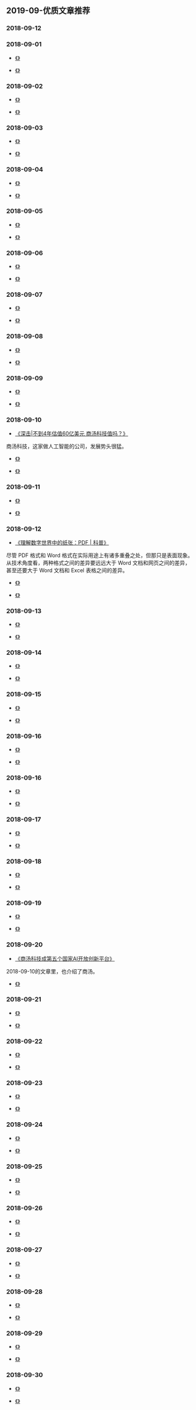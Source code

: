 

## 2019-09-优质文章推荐



### 2018-09-12



### 2018-09-01

- [《》]()

- [《》]()


### 2018-09-02

- [《》]()

- [《》]()

### 2018-09-03

- [《》]()

- [《》]()

### 2018-09-04

- [《》]()

- [《》]()


### 2018-09-05

- [《》]()

- [《》]()


### 2018-09-06

- [《》]()

- [《》]()



### 2018-09-07

- [《》]()

- [《》]()


### 2018-09-08

- [《》]()

- [《》]()


### 2018-09-09

- [《》]()

- [《》]()



### 2018-09-10

- [《深击|不到4年估值60亿美元 商汤科技值吗？》](https://tech.sina.com.cn/i/2018-09-10/doc-ihivtsym0268129.shtml)

商汤科技，这家做人工智能的公司，发展势头很猛。

- [《》]()

- [《》]()


### 2018-09-11

- [《》]()

- [《》]()


### 2018-09-12

- [《理解数字世界中的纸张：PDF | 科普》](https://sspai.com/post/47092)

尽管 PDF 格式和 Word 格式在实际用途上有诸多重叠之处，但那只是表面现象。从技术角度看，两种格式之间的差异要远远大于 Word 文档和网页之间的差异，甚至还要大于 Word 文档和 Excel 表格之间的差异。

- [《》]()

- [《》]()


### 2018-09-13

- [《》]()

- [《》]()

### 2018-09-14

- [《》]()

- [《》]()


### 2018-09-15

- [《》]()

- [《》]()


### 2018-09-16

- [《》]()

- [《》]()



### 2018-09-16

- [《》]()

- [《》]()


### 2018-09-17

- [《》]()

- [《》]()


### 2018-09-18

- [《》]()

- [《》]()

### 2018-09-19

- [《》]()

- [《》]()

### 2018-09-20

- [《商汤科技成第五个国家AI开放创新平台》](http://www.bbtnews.com.cn/2018/0920/267000.shtml)

2018-09-10的文章里，也介绍了商汤。

- [《》]()


### 2018-09-21

- [《》]()

- [《》]()


### 2018-09-22

- [《》]()

- [《》]()


### 2018-09-23

- [《》]()

- [《》]()


### 2018-09-24

- [《》]()

- [《》]()


### 2018-09-25

- [《》]()

- [《》]()


### 2018-09-26

- [《》]()

- [《》]()


### 2018-09-27

- [《》]()

- [《》]()


### 2018-09-28

- [《》]()

- [《》]()


### 2018-09-29

- [《》]()

- [《》]()


### 2018-09-30

- [《》]()

- [《》]()






